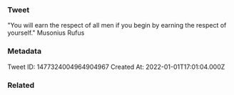 ### Tweet
"You will earn the respect of all men if you begin by earning the respect of yourself." Musonius Rufus

### Metadata
Tweet ID: 1477324004964904967
Created At: 2022-01-01T17:01:04.000Z

### Related

